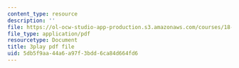 ```yaml
---
content_type: resource
description: ''
file: https://ol-ocw-studio-app-production.s3.amazonaws.com/courses/18-01sc-single-variable-calculus-fall-2010/5db5f9aa44a6a97f3bdd6ca84d664fd6_R9a_NHXrBcg.pdf
file_type: application/pdf
resourcetype: Document
title: 3play pdf file
uid: 5db5f9aa-44a6-a97f-3bdd-6ca84d664fd6
---
```

